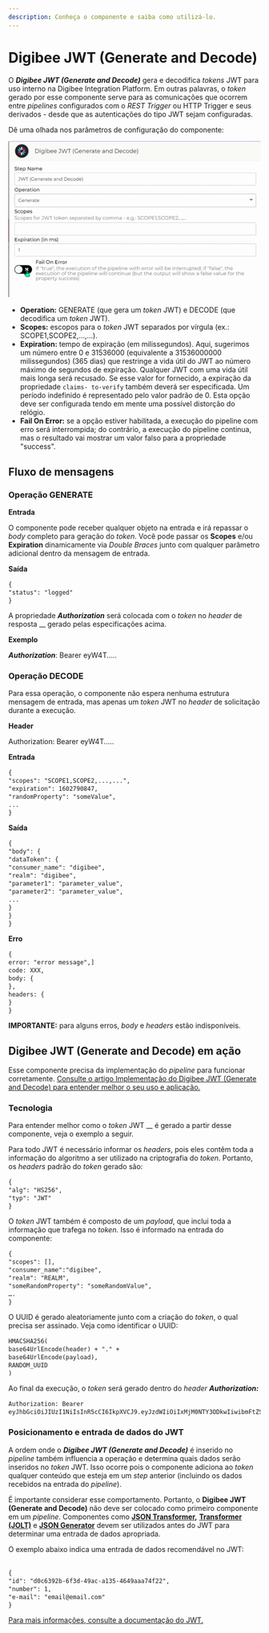 ```yaml
---
description: Conheça o componente e saiba como utilizá-lo.
---
```


# Digibee JWT (Generate and Decode)

O _**Digibee JWT (Generate and Decode)**_ gera e decodifica _tokens_ JWT para uso interno na Digibee Integration Platform. Em outras palavras, o _token_ gerado por esse componente serve para as comunicações que ocorrem entre _pipelines_ configurados com o _REST Trigger_ ou HTTP Trigger e seus derivados - desde que as autenticações do tipo JWT sejam configuradas.

Dê uma olhada nos parâmetros de configuração do componente:

![](<../../../.gitbook/assets/ezgif.com-gif-maker (23).gif>)

* **Operation:** GENERATE (que gera um _token_ JWT) e DECODE (que decodifica um _token_ JWT).
* **Scopes:** escopos para o _token_ JWT separados por vírgula (ex.: SCOPE1,SCOPE2,...,...).
* **Expiration:** tempo de expiração (em milissegundos). Aqui, sugerimos um número entre 0 e 31536000 (equivalente a 31536000000 milissegundos) (365 dias) que restringe a vida útil do JWT ao número máximo de segundos de expiração. Qualquer JWT com uma vida útil mais longa será recusado. Se esse valor for fornecido, a expiração da propriedade `claims- to-verify` também deverá ser especificada. Um período indefinido é representado pelo valor padrão de 0. Esta opção deve ser configurada tendo em mente uma possível distorção do relógio.
* **Fail On Error:** se a opção estiver habilitada, a execução do pipeline com erro será interrompida; do contrário, a execução do pipeline continua, mas o resultado vai mostrar um valor falso para a propriedade "success".

## Fluxo de mensagens <a href="#fluxo-de-mensagens" id="fluxo-de-mensagens"></a>

### Operação GENERATE <a href="#operao-generate" id="operao-generate"></a>

**Entrada**

O componente pode receber qualquer objeto na entrada e irá repassar o _body_ completo para geração do _token_. Você pode passar os **Scopes** e/ou **Expiration** dinamicamente via _Double Braces_ junto com qualquer parâmetro adicional dentro da mensagem de entrada.

**Saída**

```
{
"status": "logged"
}
```

A propriedade _**Authorization**_ será colocada com o _token_ no _header_ de resposta \_\_ gerado pelas especificações acima.

**Exemplo**

_**Authorization**_: Bearer eyW4T.....

### Operação DECODE <a href="#operao-decode" id="operao-decode"></a>

Para essa operação, o componente não espera nenhuma estrutura mensagem de entrada, mas apenas um _token_ JWT no _header_ de solicitação durante a execução.

**Header**

Authorization: Bearer eyW4T.....

**Entrada**

```
{
"scopes": "SCOPE1,SCOPE2,...,...",
"expiration": 1602790847,
"randomProperty": "someValue",
...
}
```

**Saída**

```
{
"body": {
"dataToken": {
"consumer_name": "digibee",
"realm": "digibee",
"parameter1": "parameter_value",
"parameter2": "parameter_value",
...
}
}
}
```

**Erro**

```
{
error: "error message",]
code: XXX,
body: {
},
headers: {
}
}
```

**IMPORTANTE:** para alguns erros, _body_ e _headers_ estão indisponíveis.

## Digibee JWT **(Generate and Decode)** em ação <a href="#digibee-jwt-em-ao" id="digibee-jwt-em-ao"></a>

Esse componente precisa da implementação do _pipeline_ para funcionar corretamente. [Consulte o artigo Implementação do Digibee JWT (Generate and Decode) para entender melhor o seu uso e aplicação.](https://docs.digibee.com/documentation/v/pt-br/components/security-components/digibee-jwt/implementacao-do-digibee-jwt)

### Tecnologia <a href="#tecnologia" id="tecnologia"></a>

Para entender melhor como o _token_ JWT \_\_ é gerado a partir desse componente, veja o exemplo a seguir.

Para todo JWT é necessário informar os _headers_, pois eles contêm toda a informação do algoritmo a ser utilizado na criptografia do _token_. Portanto, os _headers_ padrão do _token_ gerado são:

```
{
"alg": "HS256",
"typ": "JWT"
}
```

O _token_ JWT também é composto de um _payload_, que inclui toda a informação que trafega no _token_. Isso é informado na entrada do componente:

```
{
"scopes": [],
"consumer_name":"digibee",
"realm": "REALM",
"someRandomProperty": "someRandomValue",
….
}
```

O UUID é gerado aleatoriamente junto com a criação do _token_, o qual precisa ser assinado. Veja como identificar o UUID:

```
HMACSHA256(
base64UrlEncode(header) + "." +
base64UrlEncode(payload),
RANDOM_UUID
)
```

Ao final da execução, o _token_ será gerado dentro do _header **Authorization:**_

```
Authorization: Bearer eyJhbGciOiJIUzI1NiIsInR5cCI6IkpXVCJ9.eyJzdWIiOiIxMjM0NTY3ODkwIiwibmFtZSI6IkpvaG4gRG9lIiwiaWF0IjoxNTE2MjM5MDIyfQ.jY3Sv72B0BlRCrxLauMXHJi5zLY3v2BmknciOEh3q2c
```

### Posicionamento e entrada de dados do JWT

A ordem onde o _**Digibee JWT (Generate and Decode)**_ é inserido no _pipeline_ também influencia a operação e determina quais dados serão inseridos no _token_ JWT. Isso ocorre pois o componente adiciona ao _token_ qualquer conteúdo que esteja em um _step_ anterior (incluindo os dados recebidos na entrada do _pipeline_).

É importante considerar esse comportamento. Portanto, o **Digibee JWT (Generate and Decode)** não deve ser colocado como primeiro componente em um _pipeline_. Componentes como [**JSON Transformer**](https://docs.digibee.com/documentation/v/pt-br/components/tools/json-transformer)**,** [**Transformer (JOLT)**](https://docs.digibee.com/documentation/v/pt-br/components/tools/transformer-jolt) e [**JSON Generator**](https://docs.digibee.com/documentation/v/pt-br/components/tools/json-generator) devem ser utilizados antes do JWT para determinar uma entrada de dados apropriada.

O exemplo abaixo indica uma entrada de dados recomendável no JWT:

```

{
"id": "d0c6392b-6f3d-49ac-a135-4649aaa74f22",
"number": 1,
"e-mail": "email@email.com"
}

```



[Para mais informações, consulte a documentação do JWT.](https://jwt.io/)
